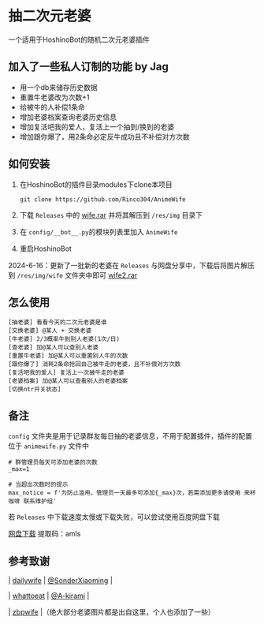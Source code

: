 # 抽二次元老婆

一个适用于HoshinoBot的随机二次元老婆插件

## 加入了一些私人订制的功能 by Jag
* 用一个db来储存历史数据
* 重置牛老婆改为次数+1
* 给被牛的人补偿1条命
* 增加老婆档案查询老婆历史信息
* 增加复活吧我的爱人，复活上一个抽到/换到的老婆
* 增加跟你爆了，用2条命必定反牛成功且不补偿对方次数

## 如何安装

1. 在HoshinoBot的插件目录modules下clone本项目

    `git clone https://github.com/Rinco304/AnimeWife`

2. 下载 `Releases` 中的  [wife.rar](https://github.com/Rinco304/AnimeWife/releases/download/v1.0/wife.rar) 并将其解压到 `/res/img` 目录下

3. 在 `config/__bot__.py`的模块列表里加入 `AnimeWife`

4. 重启HoshinoBot

2024-6-16：更新了一批新的老婆在 `Releases` 与网盘分享中，下载后将图片解压到 `/res/img/wife` 文件夹中即可 [wife2.rar](https://github.com/Rinco304/AnimeWife/releases/download/v1.0/wife2.rar)
## 怎么使用

```
[抽老婆] 看看今天的二次元老婆是谁
[交换老婆] @某人 + 交换老婆
[牛老婆] 2/3概率牛到别人老婆(1次/日)
[查老婆] 加@某人可以查别人老婆
[重置牛老婆] 加@某人可以重置别人牛的次数
[跟你爆了] 消耗2条命抢回自己被牛走的老婆，且不补偿对方次数
[复活吧我的爱人] 复活上一次被牛走的老婆
[老婆档案] 加@某人可以查看别人的老婆档案
[切换ntr开关状态]
```

## 备注

`config` 文件夹是用于记录群友每日抽的老婆信息，不用于配置插件，插件的配置位于 ` animewife.py ` 文件中

```
# 群管理员每天可添加老婆的次数
_max=1

# 当超出次数时的提示
max_notice = f'为防止滥用，管理员一天最多可添加{_max}次，若需添加更多请使用 来杯咖啡 联系维护组'
```

若 `Releases` 中下载速度太慢或下载失败，可以尝试使用百度网盘下载

[网盘下载](https://pan.baidu.com/s/1FbRtczF1h1jIov_CXU1qew?pwd=amls)
提取码：amls

## 参考致谢

| [dailywife](https://github.com/SonderXiaoming/dailywife) | [@SonderXiaoming](https://github.com/SonderXiaoming) |

| [whattoeat](https://github.com/A-kirami/whattoeat) | [@A-kirami](https://github.com/A-kirami) |

| [zbpwife](https://github.com/FloatTech/zbpwife) |（绝大部分老婆图片都是出自这里，个人也添加了一些）
